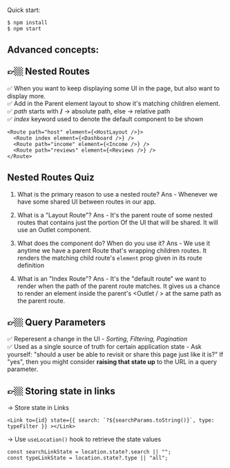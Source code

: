 Quick start:

```
$ npm install
$ npm start
````
Advanced concepts:
<br />
<br />
👉🏼 Nested Routes
--------------
✅ When you want to keep displaying some UI in the page, but also want to display more.
<br />
✅ Add <Outlet/> in the Parent element layout to show it's matching children element.
<br />
✅ *path* starts with **/** -> absolute path, else -> relative path
<br />
✅ *index* keyword used to denote the default component to be shown
<br />
```
<Route path="host" element={<HostLayout />}>
  <Route index element={<Dashboard />} />
  <Route path="income" element={<Income />} />
  <Route path="reviews" element={<Reviews />} />
</Route>
```
Nested Routes Quiz
---------------------
1. What is the primary reason to use a nested route?
Ans - Whenever we have some shared UI between routes in our app.

2. What is a "Layout Route"?
Ans - It's the parent route of some nested routes that contains just
the portion Of the UI that will be shared. It will use an Outlet
component.

3. What does the <Outlet /> component do? When do you use it?
Ans - We use it anytime we have a parent Route that's wrapping
children routes. It renders the matching child route's
`element` prop given in its route definition

4. What is an "Index Route"?
Ans - It's the "default route" we want to render when the path
of the parent route matches. It gives us a chance to render
an element inside the parent's <Outlet / > at the same path
as the parent route.

👉🏼 Query Parameters
-----------------------
✅ Reperesent a change in the UI - *Sorting, Filtering, Pagination*
<br />
✅ Used as a single source of truth for certain application state
    - Ask yourself: "should a user be able to revisit or share this page just like it is?" 
    If "yes", then you might consider **raising that state up** to the URL in a query parameter.

👉🏼 Storing state in links
------------------------------
-> Store state in Links
<br />
```
<Link to={id} state={{ search: `?${searchParams.toString()}`, type: typeFilter }} ></Link>
```
-> Use `useLocation()` hook to retrieve the state values
<br />
```
const searchLinkState = location.state?.search || "";
const typeLinkState = location.state?.type || "all";
```


